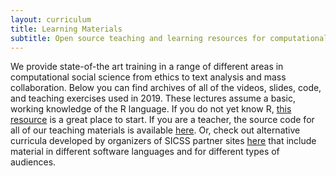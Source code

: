 ```yaml
---
layout: curriculum
title: Learning Materials
subtitle: Open source teaching and learning resources for computational social science.
---
```


We provide state-of-the art training in a range of different areas in computational social science from ethics to text analysis and mass collaboration. Below you can find archives of all of the videos, slides, code, and teaching exercises used in 2019. These lectures assume a basic, working knowledge of the R language. If you do not yet know R, [this resource](https://education.rstudio.com/) is a great place to start. If you are a teacher, the source code for all of our teaching materials is available [here](https://github.com/compsocialscience/summer-institute/tree/master/2019/materials). Or, check out alternative curricula developed by organizers of SICSS partner sites [here](https://github.com/compsocialscience/summer-institute/blob/master/_data/alternative_curriculum.md) that include material in different software languages and for different types of audiences.
